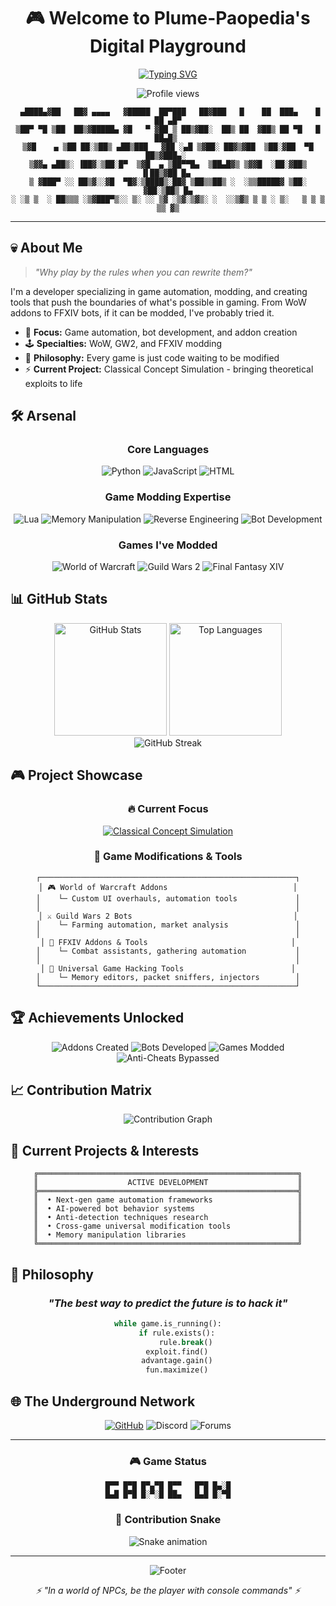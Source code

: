 <div align="center">
  
# 🎮 Welcome to Plume-Paopedia's Digital Playground
  
[![Typing SVG](https://readme-typing-svg.herokuapp.com?font=Fira+Code&pause=1000&color=FF0069&background=000000&center=true&vCenter=true&width=600&lines=Game+Hacker+%7C+Bot+Developer+%7C+Addon+Creator;WoW+%7C+GW2+%7C+FFXIV+Modding+Specialist;Turning+Games+Into+Sandboxes+Since+Forever)](https://git.io/typing-svg)

<img src="https://komarev.com/ghpvc/?username=Plume-Paopedia&label=Profile%20views&color=FF0069&style=for-the-badge" alt="Profile views" />

```ascii
 ▄████▄▓██   ██▓ ▄▄▄▄   ▓█████  ██▀███   ██▓███   █    ██  ███▄    █  ██ ▄█▀
▒██▀ ▀█ ▒██  ██▒▓█████▄ ▓█   ▀ ▓██ ▒ ██▒▓██░  ██▒ ██  ▓██▒ ██ ▀█   █  ██▄█▒ 
▒▓█    ▄ ▒██ ██░▒██▒ ▄██▒███   ▓██ ░▄█ ▒▓██░ ██▓▒▓██  ▒██░▓██  ▀█ ██▒▓███▄░ 
▒▓▓▄ ▄██▒░ ▐██▓░▒██░█▀  ▒▓█  ▄ ▒██▀▀█▄  ▒██▄█▓▒ ▒▓▓█  ░██░▓██▒  ▐▌██▒▓██ █▄ 
▒ ▓███▀ ░░ ██▒▓░░▓█  ▀█▓░▒████▒░██▓ ▒██▒▒██▒ ░  ░▒▒█████▓ ▒██░   ▓██░▒██▒ █▄
░ ░▒ ▒  ░ ██▒▒▒ ░▒▓███▀▒░░ ▒░ ░░ ▒▓ ░▒▓░▒▓▒░ ░  ░░▒▓▒ ▒ ▒ ░ ▒░   ▒ ▒ ▒ ▒▒ ▓▒
```

</div>

---

## 💀 About Me

> *"Why play by the rules when you can rewrite them?"*

I'm a developer specializing in game automation, modding, and creating tools that push the boundaries of what's possible in gaming. From WoW addons to FFXIV bots, if it can be modded, I've probably tried it.

- 🎯 **Focus:** Game automation, bot development, and addon creation
- 🕹️ **Specialties:** WoW, GW2, and FFXIV modding
- 🔧 **Philosophy:** Every game is just code waiting to be modified
- ⚡ **Current Project:** Classical Concept Simulation - bringing theoretical exploits to life

## 🛠️ Arsenal

<div align="center">

### Core Languages
![Python](https://img.shields.io/badge/Python-FF0069?style=for-the-badge&logo=python&logoColor=white&labelColor=000000)
![JavaScript](https://img.shields.io/badge/JavaScript-FFFF00?style=for-the-badge&logo=javascript&logoColor=black&labelColor=000000)
![HTML](https://img.shields.io/badge/HTML-FF4500?style=for-the-badge&logo=html5&logoColor=white&labelColor=000000)

### Game Modding Expertise
![Lua](https://img.shields.io/badge/Lua-2C2D72?style=for-the-badge&logo=lua&logoColor=white&labelColor=000000)
![Memory Manipulation](https://img.shields.io/badge/Memory%20Manipulation-FF0069?style=for-the-badge&logoColor=white&labelColor=000000)
![Reverse Engineering](https://img.shields.io/badge/Reverse%20Engineering-00FF00?style=for-the-badge&logoColor=white&labelColor=000000)
![Bot Development](https://img.shields.io/badge/Bot%20Development-FF00FF?style=for-the-badge&logoColor=white&labelColor=000000)

### Games I've Modded
![World of Warcraft](https://img.shields.io/badge/WoW-148EFF?style=for-the-badge&logo=battledotnet&logoColor=white&labelColor=000000)
![Guild Wars 2](https://img.shields.io/badge/GW2-FF4444?style=for-the-badge&logoColor=white&labelColor=000000)
![Final Fantasy XIV](https://img.shields.io/badge/FFXIV-E6E6E6?style=for-the-badge&logo=square-enix&logoColor=black&labelColor=000000)

</div>

## 📊 GitHub Stats

<div align="center">
  <img src="https://github-readme-stats.vercel.app/api?username=Plume-Paopedia&show_icons=true&theme=synthwave&hide_border=true&bg_color=0d1117&title_color=FF0069&icon_color=FFFF00&text_color=c9d1d9" alt="GitHub Stats" height="180"/>
  <img src="https://github-readme-stats.vercel.app/api/top-langs/?username=Plume-Paopedia&layout=compact&theme=synthwave&hide_border=true&bg_color=0d1117&title_color=FF0069&text_color=c9d1d9" alt="Top Languages" height="180"/>
</div>

<div align="center">
  <img src="https://github-readme-streak-stats.herokuapp.com/?user=Plume-Paopedia&theme=highcontrast&hide_border=true&background=0D1117&stroke=FF0069&ring=FF0069&fire=FFFF00&currStreakLabel=FF0069" alt="GitHub Streak" />
</div>

## 🎮 Project Showcase

<div align="center">

### 🔥 Current Focus
[![Classical Concept Simulation](https://github-readme-stats.vercel.app/api/pin/?username=Plume-Paopedia&repo=Classical-Concept-simulation&theme=synthwave&hide_border=true&bg_color=0d1117&title_color=FF0069&text_color=c9d1d9)](https://github.com/Plume-Paopedia/Classical-Concept-simulation)

### 🎯 Game Modifications & Tools
```cyberpunk
┌─────────────────────────────────────────────────────────┐
│ 🎮 World of Warcraft Addons                            │
│    └─ Custom UI overhauls, automation tools             │
│                                                         │
│ ⚔️ Guild Wars 2 Bots                                    │
│    └─ Farming automation, market analysis               │
│                                                         │
│ 🌸 FFXIV Addons & Tools                                │
│    └─ Combat assistants, gathering automation           │
│                                                         │
│ 🔧 Universal Game Hacking Tools                        │
│    └─ Memory editors, packet sniffers, injectors        │
└─────────────────────────────────────────────────────────┘
```

</div>

## 🏆 Achievements Unlocked

<div align="center">
  
![Addons Created](https://img.shields.io/badge/Addons%20Created-50+-FF0069?style=for-the-badge&labelColor=000000)
![Bots Developed](https://img.shields.io/badge/Bots%20Developed-20+-FFFF00?style=for-the-badge&labelColor=000000)
![Games Modded](https://img.shields.io/badge/Games%20Modded-10+-00FF00?style=for-the-badge&labelColor=000000)
![Anti-Cheats Bypassed](https://img.shields.io/badge/Anti--Cheats%20Bypassed-Classified-FF00FF?style=for-the-badge&labelColor=000000)

</div>

## 📈 Contribution Matrix

<div align="center">
  <img src="https://github-readme-activity-graph.vercel.app/graph?username=Plume-Paopedia&theme=react-dark&hide_border=true&bg_color=0d1117&color=FF0069&line=FF0069&point=FFFF00" alt="Contribution Graph" />
</div>

## 🎯 Current Projects & Interests

<div align="center">

```neon
╔══════════════════════════════════════════════════════════╗
║                    ACTIVE DEVELOPMENT                    ║
╠══════════════════════════════════════════════════════════╣
║  • Next-gen game automation frameworks                   ║
║  • AI-powered bot behavior systems                       ║
║  • Anti-detection techniques research                    ║
║  • Cross-game universal modification tools               ║
║  • Memory manipulation libraries                         ║
╚══════════════════════════════════════════════════════════╝
```

</div>

## 💭 Philosophy

<div align="center">
  
### *"The best way to predict the future is to hack it"*

```python
while game.is_running():
    if rule.exists():
        rule.break()
    exploit.find()
    advantage.gain()
    fun.maximize()
```

</div>

## 🌐 The Underground Network

<div align="center">
  
[![GitHub](https://img.shields.io/badge/GitHub-181717?style=for-the-badge&logo=github&logoColor=white)](https://github.com/Plume-Paopedia)
![Discord](https://img.shields.io/badge/Discord-Anonymous-7289DA?style=for-the-badge&logo=discord&logoColor=white)
![Forums](https://img.shields.io/badge/Forums-Various-FF0069?style=for-the-badge)

</div>

---

<div align="center">
  
### 🎮 Game Status
  
```led
█▀▀ █▀█ █▀▄▀█ █▀▀   █▀█ █▄░█
█▄█ █▀█ █░▀░█ ██▄   █▄█ █░▀█
```

### 🐍 Contribution Snake
  
![Snake animation](https://github.com/Plume-Paopedia/Plume-Paopedia/blob/output/github-contribution-grid-snake.svg)

</div>

---

<div align="center">
  
  <img src="https://capsule-render.vercel.app/api?type=waving&color=gradient&customColorList=12,14,16,17,11&height=100&section=footer&text=Happy%20Hacking!&fontSize=24&fontColor=FF0069&animation=twinkling" alt="Footer" />
  
  <br>
  
  <i>⚡ "In a world of NPCs, be the player with console commands" ⚡</i>
  
</div>
